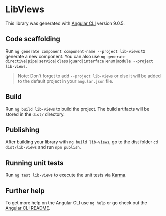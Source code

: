 # LibViews

This library was generated with [Angular CLI](https://github.com/angular/angular-cli) version 9.0.5.

## Code scaffolding

Run `ng generate component component-name --project lib-views` to generate a new component. You can also use `ng generate directive|pipe|service|class|guard|interface|enum|module --project lib-views`.
> Note: Don't forget to add `--project lib-views` or else it will be added to the default project in your `angular.json` file. 

## Build

Run `ng build lib-views` to build the project. The build artifacts will be stored in the `dist/` directory.

## Publishing

After building your library with `ng build lib-views`, go to the dist folder `cd dist/lib-views` and run `npm publish`.

## Running unit tests

Run `ng test lib-views` to execute the unit tests via [Karma](https://karma-runner.github.io).

## Further help

To get more help on the Angular CLI use `ng help` or go check out the [Angular CLI README](https://github.com/angular/angular-cli/blob/master/README.md).
